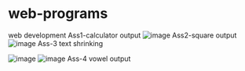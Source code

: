 # web-programs
web development 
Ass1-calculator output
![image](https://github.com/saniyakagadgar/web-programs/assets/136829991/40869bd0-8d7f-4349-8ecb-6319ebf663e3)
Ass2-square output
![image](https://github.com/saniyakagadgar/web-programs/assets/136829991/d8ae33aa-3181-4f88-b1a7-4e2e473d4e53)
Ass-3 text shrinking

![image](https://github.com/saniyakagadgar/web-programs/assets/136829991/d9e0c2e7-770d-4ac1-9f6b-e5ae52ec2c5d)
![image](https://github.com/saniyakagadgar/web-programs/assets/136829991/80caab31-1ad0-4e55-be84-369eac3045ed)
Ass-4 vowel output
